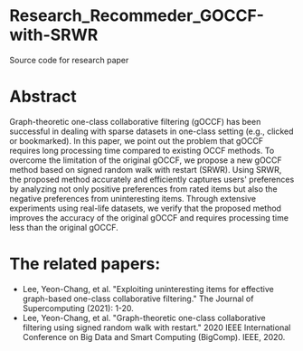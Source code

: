 # Research_Recommeder_GOCCF-with-SRWR
Source code for research paper

# Abstract
Graph-theoretic one-class collaborative filtering (gOCCF) has been successful in dealing with sparse datasets in one-class setting (e.g., clicked or bookmarked). In this paper, we point out the problem that gOCCF requires long processing time compared to existing OCCF methods. To overcome the limitation of the original gOCCF, we propose a new gOCCF method based on signed random walk with restart (SRWR). Using SRWR, the proposed method accurately and efficiently captures users' preferences by analyzing not only positive preferences from rated items but also the negative preferences from uninteresting items. Through extensive experiments using real-life datasets, we verify that the proposed method improves the accuracy of the original gOCCF and requires processing time less than the original gOCCF.

# The related papers:
- Lee, Yeon-Chang, et al. "Exploiting uninteresting items for effective graph-based one-class collaborative filtering." The Journal of Supercomputing (2021): 1-20.
- Lee, Yeon-Chang, et al. "Graph-theoretic one-class collaborative filtering using signed random walk with restart." 2020 IEEE International Conference on Big Data and Smart Computing (BigComp). IEEE, 2020.

